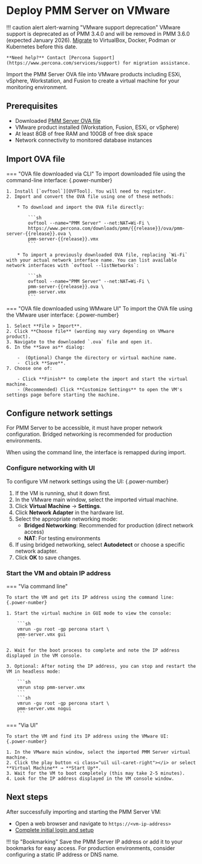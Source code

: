 # Deploy PMM Server on VMware

!!! caution alert alert-warning "VMware support deprecation"
    VMware support is deprecated as of PMM 3.4.0 and will be removed in PMM 3.6.0 (expected January 2026).
    [Migrate](../../../../pmm-upgrade/migrating_from_vmware.md) to VirtualBox, Docker, Podman or Kubernetes before this date.
    
    **Need help?** Contact [Percona Support](https://www.percona.com/services/support) for migration assistance.


Import the PMM Server OVA file into VMware products including ESXi, vSphere, Workstation, and Fusion to create a virtual machine for your monitoring environment.

## Prerequisites

- Downloaded [PMM Server OVA file](download_ova.md)
- VMware product installed (Workstation, Fusion, ESXi, or vSphere)
- At least 8GB of free RAM and 100GB of free disk space
- Network connectivity to monitored database instances

## Import OVA file

=== "OVA file downloaded via CLI"
    To import downloaded file using the command-line interface:
    {.power-number}

    1. Install [`ovftool`][OVFTool]. You will need to register.
    2. Import and convert the OVA file using one of these methods:

        * To download and import the OVA file directly:

            ```sh
            ovftool --name="PMM Server" --net:NAT=Wi-Fi \
            https://www.percona.com/downloads/pmm/{{release}}/ova/pmm-server-{{release}}.ova \
            pmm-server-{{release}}.vmx
            ```

        * To import a previously downloaded OVA file, replacing `Wi-Fi` with your actual network interface name. You can list available network interfaces with `ovftool --listNetworks`:

            ```sh
            ovftool --name="PMM Server" --net:NAT=Wi-Fi \
            pmm-server-{{release}}.ova \
            pmm-server.vmx
            ```
=== "OVA file downloaded using WMware UI"
    To import the OVA file using the VMware user interface:
    {.power-number}

    1. Select **File > Import**.
    2. Click **Choose file** (wording may vary depending on VMware product).
    3. Navigate to the downloaded `.ova` file and open it.
    6. In the **Save as** dialog:

        -  (Optional) Change the directory or virtual machine name.
        -  Click **Save**.
    7. Choose one of:

        - Click **Finish** to complete the import and start the virtual machine.
        - (Recommended) Click **Customize Settings** to open the VM's settings page before starting the machine.

## Configure network settings

For PMM Server to be accessible, it must have proper network configuration. Bridged networking is recommended for production environments.

When using the command line, the interface is remapped during import.

### Configure networking with UI

To configure VM network settings using the UI:
{.power-number}

1. If the VM is running, shut it down first.
2. In the VMware main window, select the imported virtual machine.
3. Click **Virtual Machine** → **Settings**.
4. Click **Network Adapter** in the hardware list.
5. Select the appropriate networking mode:
    - **Bridged Networking**: Recommended for production (direct network access)
    - **NAT**: For testing environments
6. If using bridged networking, select **Autodetect** or choose a specific network adapter.
7. Click **OK** to save changes.

### Start the VM and obtain IP address 

=== "Via command line"

    To start the VM and get its IP address using the command line:
    {.power-number}

    1. Start the virtual machine in GUI mode to view the console:

        ```sh
        vmrun -gu root -gp percona start \
        pmm-server.vmx gui
        ```

    2. Wait for the boot process to complete and note the IP address displayed in the VM console.

    3. Optional: After noting the IP address, you can stop and restart the VM in headless mode:

        ```sh
        vmrun stop pmm-server.vmx
        ```
        ```sh
        vmrun -gu root -gp percona start \
        pmm-server.vmx nogui
        ```

=== "Via UI"

    To start the VM and find its IP address using the VMware UI:
    {.power-number}

    1. In the VMware main window, select the imported PMM Server virtual machine.
    2. Click the play button <i class="uil uil-caret-right"></i> or select **Virtual Machine** → **Start Up**.
    3. Wait for the VM to boot completely (this may take 2-5 minutes).
    4. Look for the IP address displayed in the VM console window.

## Next steps

After successfully importing and starting the PMM Server VM:

- Open a web browser and navigate to `https://<vm-ip-address>`
- [Complete initial login and setup](login_UI.md)

!!! tip "Bookmarking"
    Save the PMM Server IP address or add it to your bookmarks for easy access. For production environments, consider configuring a static IP address or DNS name.

[OVA]: https://www.percona.com/downloads/pmm/{{release}}/ova
[OVF]: https://wikipedia.org/wiki/Open_Virtualization_Format
[VirtualBox]: https://www.virtualbox.org/
[VMware]: https://www.vmware.com/products/
[OVFTool]: https://developer.broadcom.com/tools/open-virtualization-format-ovf-tool/latest